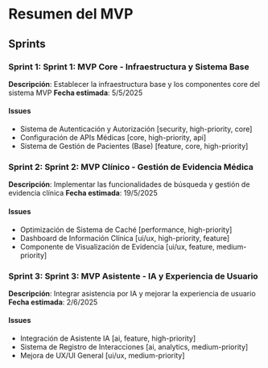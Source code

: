# Resumen del MVP

## Sprints

### Sprint 1: Sprint 1: MVP Core - Infraestructura y Sistema Base
**Descripción**: Establecer la infraestructura base y los componentes core del sistema MVP
**Fecha estimada**: 5/5/2025

#### Issues

- Sistema de Autenticación y Autorización [security, high-priority, core]
- Configuración de APIs Médicas [core, high-priority, api]
- Sistema de Gestión de Pacientes (Base) [feature, core, high-priority]

### Sprint 2: Sprint 2: MVP Clínico - Gestión de Evidencia Médica
**Descripción**: Implementar las funcionalidades de búsqueda y gestión de evidencia clínica
**Fecha estimada**: 19/5/2025

#### Issues

- Optimización de Sistema de Caché [performance, high-priority]
- Dashboard de Información Clínica [ui/ux, high-priority, feature]
- Componente de Visualización de Evidencia [ui/ux, feature, medium-priority]

### Sprint 3: Sprint 3: MVP Asistente - IA y Experiencia de Usuario
**Descripción**: Integrar asistencia por IA y mejorar la experiencia de usuario
**Fecha estimada**: 2/6/2025

#### Issues

- Integración de Asistente IA [ai, feature, high-priority]
- Sistema de Registro de Interacciones [ai, analytics, medium-priority]
- Mejora de UX/UI General [ui/ux, medium-priority]


